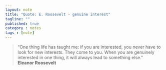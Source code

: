 ```yaml
---
layout: note
title: "Quote: E. Roosevelt - genuine interest"
tagline: ""
published: true
category : notes
tags : [note]
---
```


> “One thing life has taught me: if you are interested, you never have to look
> for new interests. They come to you. When you are genuinely interested in one
> thing, it will always lead to something else."
> <br>__Eleanor Roosevelt__
